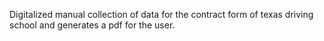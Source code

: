 Digitalized manual collection of data for the contract form of texas driving school and generates a pdf for the user.









